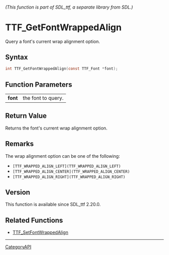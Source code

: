 ###### (This function is part of SDL_ttf, a separate library from SDL.)
# TTF_GetFontWrappedAlign

Query a font's current wrap alignment option.

## Syntax

```c
int TTF_GetFontWrappedAlign(const TTF_Font *font);

```

## Function Parameters

|              |                    |
| ------------ | ------------------ |
| **font**     | the font to query. |

## Return Value

Returns the font's current wrap alignment option.

## Remarks

The wrap alignment option can be one of the following:

- `[TTF_WRAPPED_ALIGN_LEFT](TTF_WRAPPED_ALIGN_LEFT)`
- `[TTF_WRAPPED_ALIGN_CENTER](TTF_WRAPPED_ALIGN_CENTER)`
- `[TTF_WRAPPED_ALIGN_RIGHT](TTF_WRAPPED_ALIGN_RIGHT)`

## Version

This function is available since SDL_ttf 2.20.0.

## Related Functions

* [TTF_SetFontWrappedAlign](TTF_SetFontWrappedAlign)

----
[CategoryAPI](CategoryAPI)

